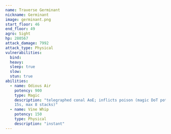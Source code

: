 ```yaml
---
name: Traverse Germinant
nickname: Germinant
image: germinant.png
start_floor: 46
end_floor: 49
agro: Sight
hp: 280567
attack_damage: 7992
attack_type: Physical
vulnerabilities:
  bind: 
  heavy: 
  sleep: true
  slow: 
  stun: true
abilities:
  - name: Odious Air
    potency: 900
    type: Magic
    description: "telegraphed conal AoE; inflicts poison (magic DoT potency 60,
    15s, max 8 stacks)"
  - name: Vine Whip
    potency: 150
    type: Physical
    description: "instant"
---
```


